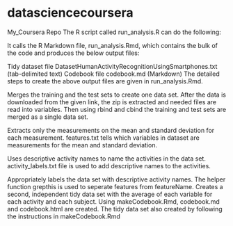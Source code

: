 # datasciencecoursera
My_Coursera Repo 
The R script called run_analysis.R can do the following:

It calls the R Markdown file, run_analysis.Rmd, which contains the bulk of the code and produces the below output files:

Tidy dataset file DatasetHumanActivityRecognitionUsingSmartphones.txt (tab-delimited text) Codebook file codebook.md (Markdown) The detailed steps to create the above output files are given in run_analysis.Rmd.

Merges the training and the test sets to create one data set. After the data is downloaded from the given link, the zip is extracted and needed files are read into variables. Then using rbind and cbind the training and test sets are merged as a single data set.

Extracts only the measurements on the mean and standard deviation for each measurement. features.txt tells which variables in dataset are measurements for the mean and standard deviation.

Uses descriptive activity names to name the activities in the data set. activity_labels.txt file is used to add descriptive names to the activities.

Appropriately labels the data set with descriptive activity names. The helper function grepthis is used to seperate features from featureName. Creates a second, independent tidy data set with the average of each variable for each activity and each subject. Using makeCodebook.Rmd, codebook.md and codebook.html are created. The tidy data set also created by following the instructions in makeCodebook.Rmd
